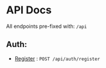 # API Docs

All endpoints pre-fixed with: `/api`

## Auth:
* [Register](auth/post-register.md) : `POST /api/auth/register`
